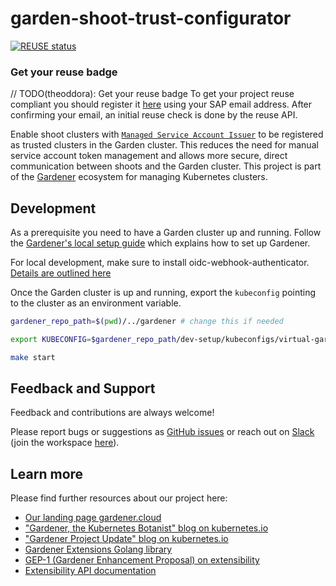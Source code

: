 # garden-shoot-trust-configurator

[![REUSE status](https://api.reuse.software/badge/github.com/gardener/garden-shoot-trust-configurator)](https://api.reuse.software/info/github.com/gardener/garden-shoot-trust-configurator)


### Get your reuse badge

// TODO(theoddora): Get your reuse badge
To get your project reuse compliant you should register it [here](https://api.reuse.software/register) using your SAP email address. After confirming your email, an initial reuse check is done by the reuse API.


Enable shoot clusters with [`Managed Service Account Issuer`](https://gardener.cloud/docs/gardener/security/shoot_serviceaccounts/#Managed-Service-Account-Issuer) to be registered as trusted clusters in the Garden cluster. This reduces the need for manual service account token management and allows more secure, direct communication between shoots and the Garden cluster. This project is part of the [Gardener](https://gardener.cloud/) ecosystem for managing Kubernetes clusters.

## Development
As a prerequisite you need to have a Garden cluster up and running. Follow the [Gardener's local setup guide](https://github.com/gardener/gardener/blob/master/docs/deployment/getting_started_locally.md#alternative-way-to-set-up-garden-and-seed-leveraging-gardener-operator) which explains how to set up Gardener.

For local development, make sure to install oidc-webhook-authenticator. [Details are outlined here](docs/getting-started-locally.md)

Once the Garden cluster is up and running, export the `kubeconfig` pointing to the cluster as an environment variable.

```bash
gardener_repo_path=$(pwd)/../gardener # change this if needed

export KUBECONFIG=$gardener_repo_path/dev-setup/kubeconfigs/virtual-garden/kubeconfig
```

```bash
make start
```

## Feedback and Support

Feedback and contributions are always welcome!

Please report bugs or suggestions as [GitHub issues](https://github.com/gardener/garden-shoot-trust-configurator/issues) or reach out on [Slack](https://gardener-cloud.slack.com/) (join the workspace [here](https://gardener.cloud/community)).

## Learn more

Please find further resources about our project here:

* [Our landing page gardener.cloud](https://gardener.cloud/)
* ["Gardener, the Kubernetes Botanist" blog on kubernetes.io](https://kubernetes.io/blog/2018/05/17/gardener/)
* ["Gardener Project Update" blog on kubernetes.io](https://kubernetes.io/blog/2019/12/02/gardener-project-update/)
* [Gardener Extensions Golang library](https://godoc.org/github.com/gardener/gardener/extensions/pkg)
* [GEP-1 (Gardener Enhancement Proposal) on extensibility](https://github.com/gardener/gardener/blob/master/docs/proposals/01-extensibility.md)
* [Extensibility API documentation](https://github.com/gardener/gardener/tree/master/docs/extensions)
